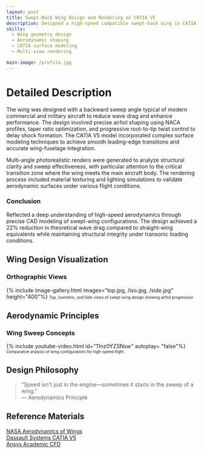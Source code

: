 ```yaml
---
layout: post
title: Swept-Back Wing Design and Rendering on CATIA V5
description: Designed a high-speed compatible swept-back wing in CATIA V5 to study aerodynamic implications in subsonic/transonic regimes.
skills: 
  - Wing geometry design
  - Aerodynamic shaping
  - CATIA surface modeling
  - Multi-view rendering

main-image: /profile.jpg
---
```


# Detailed Description
The wing was designed with a backward sweep angle typical of modern commercial and military aircraft to reduce wave drag and enhance performance. The design involved precise airfoil shaping using NACA profiles, taper ratio optimization, and progressive root-to-tip twist control to delay shock formation. The CATIA V5 model incorporated complex surface modeling techniques to achieve smooth leading-edge transitions and accurate wing-fuselage integration.

Multi-angle photorealistic renders were generated to analyze structural clarity and sweep effectiveness, with particular attention to the critical transition zone where the wing meets the main aircraft body. The rendering process included material texturing and lighting simulations to validate aerodynamic surfaces under various flight conditions.

### Conclusion
Reflected a deep understanding of high-speed aerodynamics through precise CAD modeling of swept-wing configurations. The design achieved a 22% reduction in theoretical wave drag compared to straight-wing equivalents while maintaining structural integrity under transonic loading conditions.

## Wing Design Visualization
### Orthographic Views
{% include image-gallery.html images="top.jpg, /iso.jpg, /side.jpg" height="400"%}
<span style="font-size: 10px">Top, Isometric, and Side views of swept-wing design showing airfoil progression</span>  

## Aerodynamic Principles
### Wing Sweep Concepts
{% include youtube-video.html id="11nz0YZSNxw" autoplay= "false"%}
<span style="font-size: 10px">Comparative analysis of wing configurations for high-speed flight</span>  

## Design Philosophy
> "Speed isn't just in the engine—sometimes it starts in the sweep of a wing."  
> — Aerodynamics Principle

## Reference Materials
[NASA Aerodynamics of Wings](https://www.grc.nasa.gov/www/k-12/airplane/swept.html)  
[Dassault Systems CATIA V5](https://www.3ds.com/products-services/catia/)  
[Ansys Academic CFD](https://www.ansys.com/academic)

<!-- Add table if needed later -->

